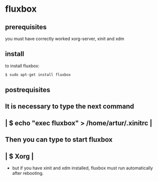 # fluxbox

## prerequisites
you must have correctly worked xorg-server, xinit and xdm

 
## install
to install fluxbox:
```sh
$ sudo apt-get install fluxbox
```


## postrequisites
 It is necessary to type the next command
 ------------------------------------------------------------------------
 | $ echo "exec fluxbox" > /home/artur/.xinitrc				|
 ------------------------------------------------------------------------

 Then you can type to start fluxbox
 ------------------------------------------------------------------------
 | $ Xorg								|
 ------------------------------------------------------------------------
 
 * but if you have xinit and xdm installed, fluxbox must run automatically 
   after rebooting.
